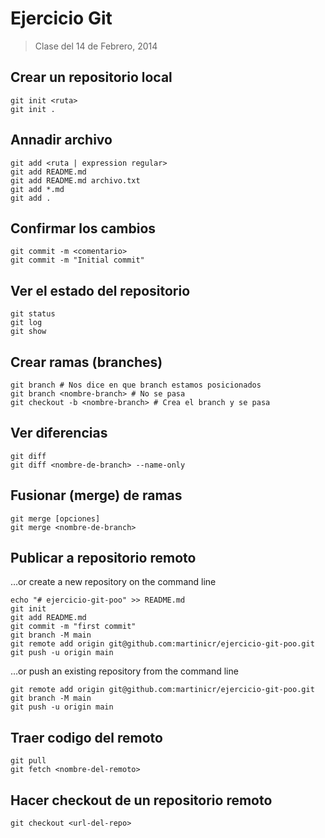 Ejercicio Git
=============
> Clase del 14 de Febrero, 2014

## Crear un repositorio local
```
git init <ruta>
git init .
```

## Annadir archivo
```
git add <ruta | expression regular>
git add README.md
git add README.md archivo.txt
git add *.md
git add .
```

## Confirmar los cambios
```
git commit -m <comentario>
git commit -m "Initial commit"
```

## Ver el estado del repositorio
```
git status
git log
git show
```

## Crear ramas (branches)
```
git branch # Nos dice en que branch estamos posicionados
git branch <nombre-branch> # No se pasa
git checkout -b <nombre-branch> # Crea el branch y se pasa
```


## Ver diferencias
```
git diff
git diff <nombre-de-branch> --name-only
```

## Fusionar (merge) de ramas
```
git merge [opciones]
git merge <nombre-de-branch>
```

## Publicar a repositorio remoto
…or create a new repository on the command line
```
echo "# ejercicio-git-poo" >> README.md
git init
git add README.md
git commit -m "first commit"
git branch -M main
git remote add origin git@github.com:martinicr/ejercicio-git-poo.git
git push -u origin main
```

…or push an existing repository from the command line
```
git remote add origin git@github.com:martinicr/ejercicio-git-poo.git
git branch -M main
git push -u origin main
```
## Traer codigo del remoto 
```
git pull
git fetch <nombre-del-remoto>
```

## Hacer checkout de un repositorio remoto
```
git checkout <url-del-repo>
```


